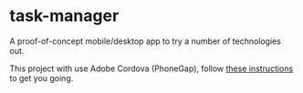 task-manager
============

A proof-of-concept mobile/desktop app to try a number of technologies out.

This project with use Adobe Cordova (PhoneGap), follow [these instructions](https://github.com/simnova/task-manager/wiki) to get you going.
